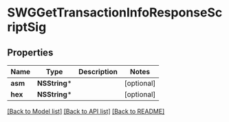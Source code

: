 # SWGGetTransactionInfoResponseScriptSig

## Properties
Name | Type | Description | Notes
------------ | ------------- | ------------- | -------------
**asm** | **NSString*** |  | [optional] 
**hex** | **NSString*** |  | [optional] 

[[Back to Model list]](../README.md#documentation-for-models) [[Back to API list]](../README.md#documentation-for-api-endpoints) [[Back to README]](../README.md)


